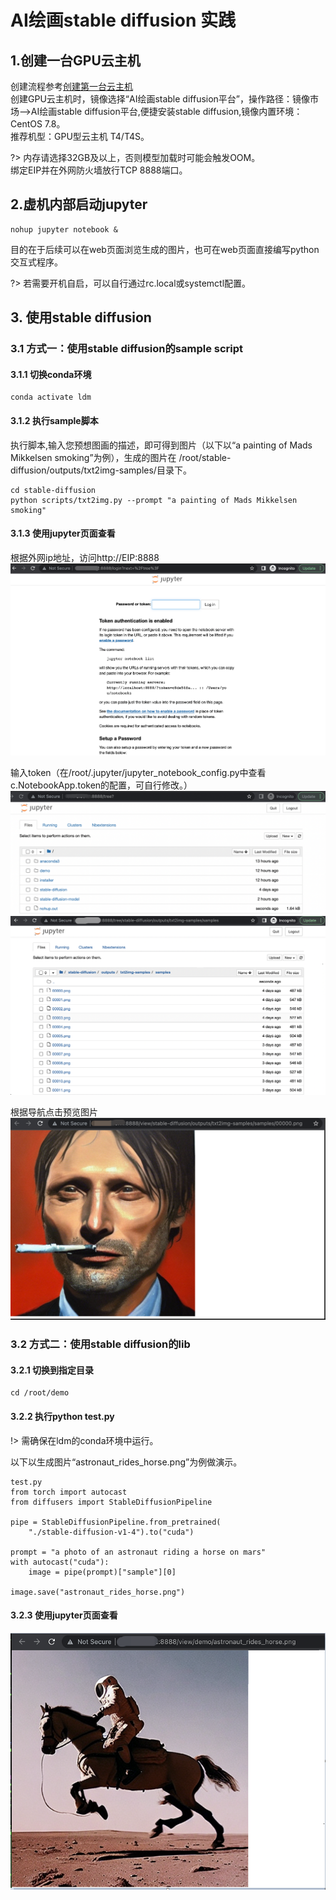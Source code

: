 # AI绘画stable diffusion 实践

## 1.创建一台GPU云主机
创建流程参考[创建第一台云主机](https://docs.ucloud.cn/uhost/newuser/briefguide)</br>
创建GPU云主机时，镜像选择“AI绘画stable diffusion平台”，操作路径：镜像市场——>AI绘画stable diffusion平台,便捷安装stable diffusion,镜像内置环境：CentOS 7.8。</br> 
推荐机型：GPU型云主机 T4/T4S。

?> 内存请选择32GB及以上，否则模型加载时可能会触发OOM。</br> 
绑定EIP并在外网防火墙放行TCP 8888端口。
   
 ## 2.虚机内部启动jupyter
 
 ```
 nohup jupyter notebook &
 ```
 目的在于后续可以在web页面浏览生成的图片，也可在web页面直接编写python交互式程序。

?> 若需要开机自启，可以自行通过rc.local或systemctl配置。

## 3. 使用stable diffusion
### 3.1 方式一：使用stable diffusion的sample script
#### 3.1.1 切换conda环境

```
conda activate ldm
```
#### 3.1.2 执行sample脚本
执行脚本,输入您预想图画的描述，即可得到图片（以下以“a painting of Mads Mikkelsen smoking”为例），生成的图片在 /root/stable-diffusion/outputs/txt2img-samples/目录下。
```
cd stable-diffusion
python scripts/txt2img.py --prompt "a painting of Mads Mikkelsen smoking"
```
#### 3.1.3 使用jupyter页面查看
根据外网ip地址，访问http://EIP:8888
![img](/practice/image/jupyter1.png)

输入token（在/root/.jupyter/jupyter_notebook_config.py中查看c.NotebookApp.token的配置，可自行修改。）
![img](/practice/image/jupyter2.png) </br>
![img](/practice/image/jupyter3.png)

根据导航点击预览图片
![img](/practice/image/jupyter5.png)

### 3.2 方式二：使用stable diffusion的lib
#### 3.2.1 切换到指定目录
```
cd /root/demo
```
#### 3.2.2 执行python test.py
!> 需确保在ldm的conda环境中运行。

以下以生成图片“astronaut_rides_horse.png”为例做演示。
```
test.py
from torch import autocast
from diffusers import StableDiffusionPipeline
 
pipe = StableDiffusionPipeline.from_pretrained(
    "./stable-diffusion-v1-4").to("cuda")
 
prompt = "a photo of an astronaut riding a horse on mars"
with autocast("cuda"):
    image = pipe(prompt)["sample"][0] 
     
image.save("astronaut_rides_horse.png")
```

#### 3.2.3 使用jupyter页面查看
![img](/practice/image/jupyter4.png)

 
   
   
   

